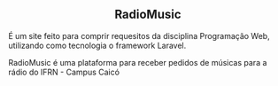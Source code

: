 <center><h2>RadioMusic</h2></center>
<p> É um site feito para comprir requesitos da disciplina Programação Web, utilizando como tecnologia o framework Laravel.</p>
<p> RadioMusic é uma plataforma para receber pedidos de músicas para a rádio do IFRN - Campus Caicó</p>

